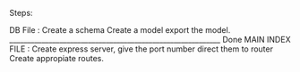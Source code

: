 Steps:


DB File :
Create a schema 
Create a model 
export the model.
___________________________________________________________ Done 
MAIN INDEX FILE :
Create express server, 
give the port number 
direct them to router 
Create appropiate routes. 

